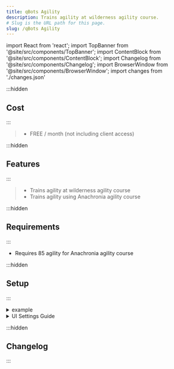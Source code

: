 ```yaml
---
title: qBots Agility
description: Trains agility at wilderness agility course.
# Slug is the URL path for this page.
slug: /qBots Agility
---
```


import React from 'react';
import TopBanner from '@site/src/components/TopBanner';
import ContentBlock from '@site/src/components/ContentBlock';
import Changelog from '@site/src/components/Changelog';
import BrowserWindow from '@site/src/components/BrowserWindow';
import changes from './changes.json'

<TopBanner title="qBots Agility" version="v1.0.6" skill="Agility">
</TopBanner>

:::hidden

## Cost

:::

<ContentBlock title="Cost">

> - FREE / month (not including client access)

</ContentBlock>

:::hidden

## Features

:::

<ContentBlock title="Features">

> - Trains agility at wilderness agility course
> - Trains agility using Anachronia agility course

</ContentBlock>

:::hidden

## Requirements

:::
<ContentBlock title="Requirements">

- Requires 85 agility for Anachronia agility course

</ContentBlock>

:::hidden

## Setup

:::
<ContentBlock title="Setup">

<details>
<summary>example</summary>

- Uses preset "1" for food in bank

</details>

<details>
<summary>UI Settings Guide</summary>

- example

</details>

</ContentBlock>

:::hidden

## Changelog

:::

<Changelog changes={changes}>

</Changelog>
